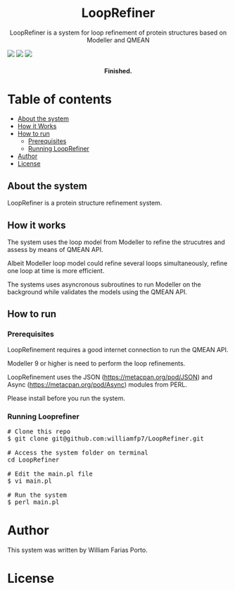 <h1 align="center">LoopRefiner</h1>
<p align="center">LoopRefiner is a system for loop refinement of protein structures based on Modeller and QMEAN</p>
<img src="https://img.shields.io/static/v1?label=PERL&message=5.22&color=green"/>
<img src="https://img.shields.io/static/v1?label=Modeller&message=9%20or%20higher&color=green"/>
<img src="https://img.shields.io/static/v1?label=QMEAN&message=1&color=green"/>

<h4 align="center"> 
	Finished.
</h4>

Table of contents
=================
<!--ts-->
   * [About the system](#-about-the-system)
   * [How it Works](#-how-it-works)
   * [How to run](#-how-to-run)
     * [Prerequisites](#prerequisites)
     * [Running LoopRefiner](#running-looprefiner)
   * [Author](#-author)
   * [License](#-license)
<!--te-->

## About the system
LoopRefiner is a protein structure refinement system.

## How it works
The system uses the loop model from Modeller to refine the strucutres and assess by means of QMEAN API.

Albeit Modeller loop model could refine several loops simultaneously, refine one loop at time is more efficient.

The systems uses asyncronous subroutines to run Modeller on the background while validates the models using the QMEAN API.

## How to run

### Prerequisites
LoopRefinement requires a good internet connection to run the QMEAN API.

Modeller 9 or higher is need to perform the loop refinements.

LoopRefinement uses the JSON (https://metacpan.org/pod/JSON) and Async (https://metacpan.org/pod/Async) modules from PERL. 

Please install before you run the system.

### Running Looprefiner
<pre>
# Clone this repo
$ git clone git@github.com:williamfp7/LoopRefiner.git

# Access the system folder on terminal
cd LoopRefiner

# Edit the main.pl file
$ vi main.pl

# Run the system
$ perl main.pl
</pre>
# Author
This system was written by William Farias Porto.
# License
